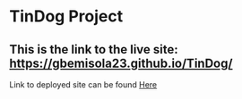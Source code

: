 # TinDog Project

## This is the link to the live site: https://gbemisola23.github.io/TinDog/
Link to deployed site can be found [Here](https://gbemisola23.github.io/TinDog/)


